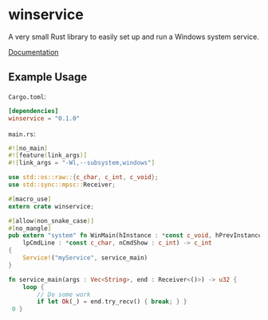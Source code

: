 winservice
==========

A very small Rust library to easily set up and run a Windows system service.

[Documentation](https://fischmax.github.io/doc/winservice/)

## Example Usage

`Cargo.toml`:

```toml
[dependencies]
winservice = "0.1.0"
```

`main.rs`:

```rust
#![no_main]
#![feature(link_args)]
#![link_args = "-Wl,--subsystem,windows"]

use std::os::raw::{c_char, c_int, c_void};
use std::sync::mpsc::Receiver;

#[macro_use]
extern crate winservice;

#[allow(non_snake_case)]
#[no_mangle]
pub extern "system" fn WinMain(hInstance : *const c_void, hPrevInstance : *const c_void,
    lpCmdLine : *const c_char, nCmdShow : c_int) -> c_int
{
    Service!("myService", service_main)
}

fn service_main(args : Vec<String>, end : Receiver<()>) -> u32 {
    loop {
        // Do some work
        if let Ok(_) = end.try_recv() { break; } }
 0 }
```
